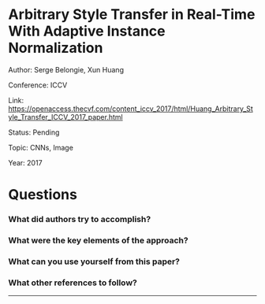 # Arbitrary Style Transfer in Real-Time With Adaptive Instance Normalization
Author: Serge Belongie, Xun Huang

Conference: ICCV

Link: https://openaccess.thecvf.com/content_iccv_2017/html/Huang_Arbitrary_Style_Transfer_ICCV_2017_paper.html

Status: Pending

Topic: CNNs, Image 

Year: 2017

# Questions

### What did authors try to accomplish?

### What were the key elements of the approach?

### What can you use yourself from this paper?

### What other references to follow?

---